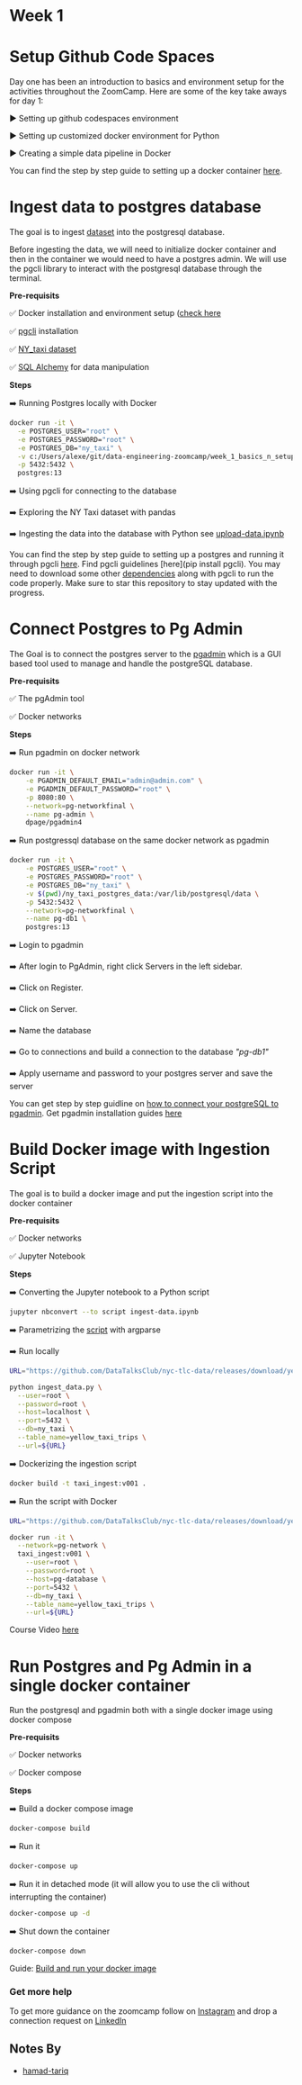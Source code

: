 
# Week 1

# Setup Github Code Spaces

Day one has been an introduction to basics and environment setup for the activities throughout the ZoomCamp. Here are some of the key take aways for day 1:

▶️ Setting up github codespaces environment

▶️ Setting up customized docker environment for Python

▶️ Creating a simple data pipeline in Docker

You can find the step by step guide to setting up a docker container [here](https://youtu.be/EYNwNlOrpr0?list=PL3MmuxUbc_hJed7dXYoJw8DoCuVHhGEQb).


# Ingest data to postgres database

The goal is to ingest [dataset](https://www.nyc.gov/site/tlc/about/tlc-trip-record-data.page) into the postgresql database. 

Before ingesting the data, we will need to initialize docker container and then in the container we would need to have a postgres admin. We will use the pgcli library to interact with the postgresql database through the terminal. 

**Pre-requisits**

✅ Docker installation and environment setup ([check here](https://youtu.be/EYNwNlOrpr0?list=PL3MmuxUbc_hJed7dXYoJw8DoCuVHhGEQb)

✅ [pgcli](https://pypi.org/project/pgcli/) installation

✅ [NY_taxi dataset](https://www.nyc.gov/site/tlc/about/tlc-trip-record-data.page)

✅ [SQL Alchemy](https://pypi.org/project/SQLAlchemy/) for data manipulation

**Steps**

➡️ Running Postgres locally with Docker

```bash
docker run -it \
  -e POSTGRES_USER="root" \
  -e POSTGRES_PASSWORD="root" \
  -e POSTGRES_DB="ny_taxi" \
  -v c:/Users/alexe/git/data-engineering-zoomcamp/week_1_basics_n_setup/2_docker_sql/ny_taxi_postgres_data:/var/lib/postgresql/data \
  -p 5432:5432 \
  postgres:13
```

➡️ Using pgcli for connecting to the database

➡️ Exploring the NY Taxi dataset with pandas

➡️ Ingesting the data into the database with Python see [upload-data.ipynb](https://github.com/hamad-tariq/HammadTariq-ZoomCamp2024/blob/main/week_1_basics_n_setup/2_docker_sql/upload-data.ipynb)  

You can find the step by step guide to setting up a postgres and running it through pgcli [here](https://youtu.be/2JM-ziJt0WI?list=PL3MmuxUbc_hJed7dXYoJw8DoCuVHhGEQb). Find pgcli guidelines [here](pip install pgcli). You may need to download some other [dependencies](https://pypi.org/project/psycopg2/) along with pgcli to run the code properly. Make sure to star this repository to stay updated with the progress. 

# Connect Postgres to Pg Admin

The Goal is to connect the postgres server to the [pgadmin](https://www.pgadmin.org/) which is a GUI based tool used to manage and handle the postgreSQL database.


**Pre-requisits**

✅ The pgAdmin tool

✅ Docker networks

**Steps**

➡️ Run pgadmin on docker network
```bash
docker run -it \
    -e PGADMIN_DEFAULT_EMAIL="admin@admin.com" \
    -e PGADMIN_DEFAULT_PASSWORD="root" \
    -p 8080:80 \
    --network=pg-networkfinal \
    --name pg-admin \
    dpage/pgadmin4
```

➡️ Run postgressql database on the same docker network as pgadmin

```bash
docker run -it \
    -e POSTGRES_USER="root" \
    -e POSTGRES_PASSWORD="root" \
    -e POSTGRES_DB="ny_taxi" \
    -v $(pwd)/ny_taxi_postgres_data:/var/lib/postgresql/data \
    -p 5432:5432 \
    --network=pg-networkfinal \
    --name pg-db1 \
    postgres:13
```

➡️ Login to pgadmin

➡️ After login to PgAdmin, right click Servers in the left sidebar.

➡️ Click on Register.

➡️ Click on Server.

➡️ Name the database

➡️ Go to connections and build a connection to the database *"pg-db1"*

➡️ Apply username and password to your postgres server and save the server


You can get step by step guidline on [how to connect your postgreSQL to pgadmin](https://www.youtube.com/watch?v=hCAIVe9N0ow&list=PL3MmuxUbc_hJed7dXYoJw8DoCuVHhGEQb). Get pgadmin installation guides [here](https://www.pgadmin.org/)

# Build Docker image with Ingestion Script

The goal is to build a docker image and put the ingestion script into the docker container


**Pre-requisits**

✅ Docker networks

✅ Jupyter Notebook

**Steps**

➡️ Converting the Jupyter notebook to a Python script

```bash
jupyter nbconvert --to script ingest-data.ipynb
```

➡️ Parametrizing the [script](https://github.com/hamad-tariq/HammadTariq-ZoomCamp2024/blob/main/week_1_basics_n_setup/2_docker_sql/ingest-data.py) with argparse

➡️ Run locally
```bash
URL="https://github.com/DataTalksClub/nyc-tlc-data/releases/download/yellow/yellow_tripdata_2021-01.csv.gz"

python ingest_data.py \
  --user=root \
  --password=root \
  --host=localhost \
  --port=5432 \
  --db=ny_taxi \
  --table_name=yellow_taxi_trips \
  --url=${URL}
```

➡️ Dockerizing the ingestion script

```bash
docker build -t taxi_ingest:v001 .
```

➡️ Run the script with Docker
```bash
URL="https://github.com/DataTalksClub/nyc-tlc-data/releases/download/yellow/yellow_tripdata_2021-01.csv.gz"

docker run -it \
  --network=pg-network \
  taxi_ingest:v001 \
    --user=root \
    --password=root \
    --host=pg-database \
    --port=5432 \
    --db=ny_taxi \
    --table_name=yellow_taxi_trips \
    --url=${URL}
```

Course Video [here](https://www.youtube.com/watch?v=B1WwATwf-vY&list=PL3MmuxUbc_hJed7dXYoJw8DoCuVHhGEQb&ab_channel=DataTalksClub%E2%AC%9B)

# Run Postgres and Pg Admin in a single docker container

Run the postgresql and pgadmin both with a single docker image using docker compose


**Pre-requisits**

✅ Docker networks

✅ Docker compose

**Steps**

➡️ Build a docker compose image

```bash
docker-compose build
```

➡️ Run it

```bash
docker-compose up
```

➡️ Run it in detached mode (it will allow you to use the cli without interrupting the container)

```bash
docker-compose up -d
```

➡️ Shut down the container

```bash
docker-compose down
```

Guide: [Build and run your docker image](https://www.youtube.com/watch?v=hKI6PkPhpa0&list=PL3MmuxUbc_hJed7dXYoJw8DoCuVHhGEQb)

### Get more help

To get more guidance on the zoomcamp follow on [Instagram](https://www.instagram.com/hamad_tariq001/) and drop a connection request on [LinkedIn](https://www.linkedin.com/in/hammad-tariq-269623207/)

###

## Notes By

- [hamad-tariq](https://github.com/hamad-tariq)

